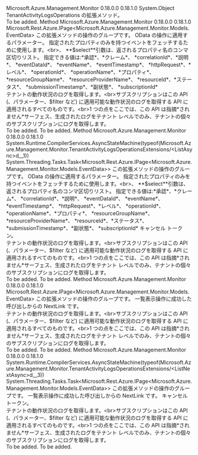 <Type Name="TenantActivityLogsOperationsExtensions" FullName="Microsoft.Azure.Management.Monitor.TenantActivityLogsOperationsExtensions">
  <TypeSignature Language="C#" Value="public static class TenantActivityLogsOperationsExtensions" />
  <TypeSignature Language="ILAsm" Value=".class public auto ansi abstract sealed beforefieldinit TenantActivityLogsOperationsExtensions extends System.Object" />
  <TypeSignature Language="DocId" Value="T:Microsoft.Azure.Management.Monitor.TenantActivityLogsOperationsExtensions" />
  <TypeSignature Language="VB.NET" Value="Public Module TenantActivityLogsOperationsExtensions" />
  <TypeSignature Language="F#" Value="type TenantActivityLogsOperationsExtensions = class" />
  <AssemblyInfo>
    <AssemblyName>Microsoft.Azure.Management.Monitor</AssemblyName>
    <AssemblyVersion>0.18.0.0</AssemblyVersion>
    <AssemblyVersion>0.18.1.0</AssemblyVersion>
  </AssemblyInfo>
  <Base>
    <BaseTypeName>System.Object</BaseTypeName>
  </Base>
  <Interfaces />
  <Docs>
    <summary>
            TenantActivityLogsOperations の拡張メソッド。
            </summary>
    <remarks>To be added.</remarks>
  </Docs>
  <Members>
    <Member MemberName="List">
      <MemberSignature Language="C#" Value="public static Microsoft.Rest.Azure.IPage&lt;Microsoft.Azure.Management.Monitor.Models.EventData&gt; List (this Microsoft.Azure.Management.Monitor.ITenantActivityLogsOperations operations, Microsoft.Rest.Azure.OData.ODataQuery&lt;Microsoft.Azure.Management.Monitor.Models.EventData&gt; odataQuery = null, string select = null);" />
      <MemberSignature Language="ILAsm" Value=".method public static hidebysig class Microsoft.Rest.Azure.IPage`1&lt;class Microsoft.Azure.Management.Monitor.Models.EventData&gt; List(class Microsoft.Azure.Management.Monitor.ITenantActivityLogsOperations operations, class Microsoft.Rest.Azure.OData.ODataQuery`1&lt;class Microsoft.Azure.Management.Monitor.Models.EventData&gt; odataQuery, string select) cil managed" />
      <MemberSignature Language="DocId" Value="M:Microsoft.Azure.Management.Monitor.TenantActivityLogsOperationsExtensions.List(Microsoft.Azure.Management.Monitor.ITenantActivityLogsOperations,Microsoft.Rest.Azure.OData.ODataQuery{Microsoft.Azure.Management.Monitor.Models.EventData},System.String)" />
      <MemberSignature Language="VB.NET" Value="&lt;Extension()&gt;&#xA;Public Function List (operations As ITenantActivityLogsOperations, Optional odataQuery As ODataQuery(Of EventData) = null, Optional select As String = null) As IPage(Of EventData)" />
      <MemberSignature Language="F#" Value="static member List : Microsoft.Azure.Management.Monitor.ITenantActivityLogsOperations * Microsoft.Rest.Azure.OData.ODataQuery&lt;Microsoft.Azure.Management.Monitor.Models.EventData&gt; * string -&gt; Microsoft.Rest.Azure.IPage&lt;Microsoft.Azure.Management.Monitor.Models.EventData&gt;" Usage="Microsoft.Azure.Management.Monitor.TenantActivityLogsOperationsExtensions.List (operations, odataQuery, select)" />
      <MemberType>Method</MemberType>
      <AssemblyInfo>
        <AssemblyName>Microsoft.Azure.Management.Monitor</AssemblyName>
        <AssemblyVersion>0.18.0.0</AssemblyVersion>
        <AssemblyVersion>0.18.1.0</AssemblyVersion>
      </AssemblyInfo>
      <ReturnValue>
        <ReturnType>Microsoft.Rest.Azure.IPage&lt;Microsoft.Azure.Management.Monitor.Models.EventData&gt;</ReturnType>
      </ReturnValue>
      <Parameters>
        <Parameter Name="operations" Type="Microsoft.Azure.Management.Monitor.ITenantActivityLogsOperations" RefType="this" />
        <Parameter Name="odataQuery" Type="Microsoft.Rest.Azure.OData.ODataQuery&lt;Microsoft.Azure.Management.Monitor.Models.EventData&gt;" />
        <Parameter Name="select" Type="System.String" />
      </Parameters>
      <Docs>
        <param name="operations">
            この拡張メソッドの操作のグループです。
            </param>
        <param name="odataQuery">
            OData の操作に適用するパラメーター。
            </param>
        <param name="select">
            指定されたプロパティのみを持つイベントをフェッチするために使用します。&lt;br&gt;、 **$select**引数は、返されるプロパティ名のコンマ区切りリスト。 指定できる値は:*承認*、*クレーム*、 *correlationId*、*説明*、 *eventDataId*、 *eventName*、 *eventTimestamp*、 *httpRequest*、*レベル*、 *operationId*、 *operationName*、*プロパティ*、 *resourceGroupName*、 *resourceProviderName*、 *resourceId*、*ステータス*、 *submissionTimestamp*、*副状態*、 *subscriptionId*
            </param>
        <summary>
            テナントの動作状況のログを取得します。&lt;br&gt;サブスクリプションはこの API (、パラメーター、$filter など) に適用可能な動作状況のログを取得する API に適用されるすべてのものです。&lt;br&gt;1 つの点をここでは、この API は指摘*されません*サーフェス、生成されたログをテナント レベルでのみ、テナントの個々 のサブスクリプションにログを取得します。
            </summary>
        <returns>To be added.</returns>
        <remarks>To be added.</remarks>
      </Docs>
    </Member>
    <Member MemberName="ListAsync">
      <MemberSignature Language="C#" Value="public static System.Threading.Tasks.Task&lt;Microsoft.Rest.Azure.IPage&lt;Microsoft.Azure.Management.Monitor.Models.EventData&gt;&gt; ListAsync (this Microsoft.Azure.Management.Monitor.ITenantActivityLogsOperations operations, Microsoft.Rest.Azure.OData.ODataQuery&lt;Microsoft.Azure.Management.Monitor.Models.EventData&gt; odataQuery = null, string select = null, System.Threading.CancellationToken cancellationToken = null);" />
      <MemberSignature Language="ILAsm" Value=".method public static hidebysig class System.Threading.Tasks.Task`1&lt;class Microsoft.Rest.Azure.IPage`1&lt;class Microsoft.Azure.Management.Monitor.Models.EventData&gt;&gt; ListAsync(class Microsoft.Azure.Management.Monitor.ITenantActivityLogsOperations operations, class Microsoft.Rest.Azure.OData.ODataQuery`1&lt;class Microsoft.Azure.Management.Monitor.Models.EventData&gt; odataQuery, string select, valuetype System.Threading.CancellationToken cancellationToken) cil managed" />
      <MemberSignature Language="DocId" Value="M:Microsoft.Azure.Management.Monitor.TenantActivityLogsOperationsExtensions.ListAsync(Microsoft.Azure.Management.Monitor.ITenantActivityLogsOperations,Microsoft.Rest.Azure.OData.ODataQuery{Microsoft.Azure.Management.Monitor.Models.EventData},System.String,System.Threading.CancellationToken)" />
      <MemberSignature Language="F#" Value="static member ListAsync : Microsoft.Azure.Management.Monitor.ITenantActivityLogsOperations * Microsoft.Rest.Azure.OData.ODataQuery&lt;Microsoft.Azure.Management.Monitor.Models.EventData&gt; * string * System.Threading.CancellationToken -&gt; System.Threading.Tasks.Task&lt;Microsoft.Rest.Azure.IPage&lt;Microsoft.Azure.Management.Monitor.Models.EventData&gt;&gt;" Usage="Microsoft.Azure.Management.Monitor.TenantActivityLogsOperationsExtensions.ListAsync (operations, odataQuery, select, cancellationToken)" />
      <MemberType>Method</MemberType>
      <AssemblyInfo>
        <AssemblyName>Microsoft.Azure.Management.Monitor</AssemblyName>
        <AssemblyVersion>0.18.0.0</AssemblyVersion>
        <AssemblyVersion>0.18.1.0</AssemblyVersion>
      </AssemblyInfo>
      <Attributes>
        <Attribute>
          <AttributeName>System.Runtime.CompilerServices.AsyncStateMachine(typeof(Microsoft.Azure.Management.Monitor.TenantActivityLogsOperationsExtensions/&lt;ListAsync&gt;d__1))</AttributeName>
        </Attribute>
      </Attributes>
      <ReturnValue>
        <ReturnType>System.Threading.Tasks.Task&lt;Microsoft.Rest.Azure.IPage&lt;Microsoft.Azure.Management.Monitor.Models.EventData&gt;&gt;</ReturnType>
      </ReturnValue>
      <Parameters>
        <Parameter Name="operations" Type="Microsoft.Azure.Management.Monitor.ITenantActivityLogsOperations" RefType="this" />
        <Parameter Name="odataQuery" Type="Microsoft.Rest.Azure.OData.ODataQuery&lt;Microsoft.Azure.Management.Monitor.Models.EventData&gt;" />
        <Parameter Name="select" Type="System.String" />
        <Parameter Name="cancellationToken" Type="System.Threading.CancellationToken" />
      </Parameters>
      <Docs>
        <param name="operations">
            この拡張メソッドの操作のグループです。
            </param>
        <param name="odataQuery">
            OData の操作に適用するパラメーター。
            </param>
        <param name="select">
            指定されたプロパティのみを持つイベントをフェッチするために使用します。&lt;br&gt;、 **$select**引数は、返されるプロパティ名のコンマ区切りリスト。 指定できる値は:*承認*、*クレーム*、 *correlationId*、*説明*、 *eventDataId*、 *eventName*、 *eventTimestamp*、 *httpRequest*、*レベル*、 *operationId*、 *operationName*、*プロパティ*、 *resourceGroupName*、 *resourceProviderName*、 *resourceId*、*ステータス*、 *submissionTimestamp*、*副状態*、 *subscriptionId*
            </param>
        <param name="cancellationToken">
            キャンセル トークン。
            </param>
        <summary>
            テナントの動作状況のログを取得します。&lt;br&gt;サブスクリプションはこの API (、パラメーター、$filter など) に適用可能な動作状況のログを取得する API に適用されるすべてのものです。&lt;br&gt;1 つの点をここでは、この API は指摘*されません*サーフェス、生成されたログをテナント レベルでのみ、テナントの個々 のサブスクリプションにログを取得します。
            </summary>
        <returns>To be added.</returns>
        <remarks>To be added.</remarks>
      </Docs>
    </Member>
    <Member MemberName="ListNext">
      <MemberSignature Language="C#" Value="public static Microsoft.Rest.Azure.IPage&lt;Microsoft.Azure.Management.Monitor.Models.EventData&gt; ListNext (this Microsoft.Azure.Management.Monitor.ITenantActivityLogsOperations operations, string nextPageLink);" />
      <MemberSignature Language="ILAsm" Value=".method public static hidebysig class Microsoft.Rest.Azure.IPage`1&lt;class Microsoft.Azure.Management.Monitor.Models.EventData&gt; ListNext(class Microsoft.Azure.Management.Monitor.ITenantActivityLogsOperations operations, string nextPageLink) cil managed" />
      <MemberSignature Language="DocId" Value="M:Microsoft.Azure.Management.Monitor.TenantActivityLogsOperationsExtensions.ListNext(Microsoft.Azure.Management.Monitor.ITenantActivityLogsOperations,System.String)" />
      <MemberSignature Language="VB.NET" Value="&lt;Extension()&gt;&#xA;Public Function ListNext (operations As ITenantActivityLogsOperations, nextPageLink As String) As IPage(Of EventData)" />
      <MemberSignature Language="F#" Value="static member ListNext : Microsoft.Azure.Management.Monitor.ITenantActivityLogsOperations * string -&gt; Microsoft.Rest.Azure.IPage&lt;Microsoft.Azure.Management.Monitor.Models.EventData&gt;" Usage="Microsoft.Azure.Management.Monitor.TenantActivityLogsOperationsExtensions.ListNext (operations, nextPageLink)" />
      <MemberType>Method</MemberType>
      <AssemblyInfo>
        <AssemblyName>Microsoft.Azure.Management.Monitor</AssemblyName>
        <AssemblyVersion>0.18.0.0</AssemblyVersion>
        <AssemblyVersion>0.18.1.0</AssemblyVersion>
      </AssemblyInfo>
      <ReturnValue>
        <ReturnType>Microsoft.Rest.Azure.IPage&lt;Microsoft.Azure.Management.Monitor.Models.EventData&gt;</ReturnType>
      </ReturnValue>
      <Parameters>
        <Parameter Name="operations" Type="Microsoft.Azure.Management.Monitor.ITenantActivityLogsOperations" RefType="this" />
        <Parameter Name="nextPageLink" Type="System.String" />
      </Parameters>
      <Docs>
        <param name="operations">
            この拡張メソッドの操作のグループです。
            </param>
        <param name="nextPageLink">
            一覧表示操作に成功した呼び出しからの NextLink です。
            </param>
        <summary>
            テナントの動作状況のログを取得します。&lt;br&gt;サブスクリプションはこの API (、パラメーター、$filter など) に適用可能な動作状況のログを取得する API に適用されるすべてのものです。&lt;br&gt;1 つの点をここでは、この API は指摘*されません*サーフェス、生成されたログをテナント レベルでのみ、テナントの個々 のサブスクリプションにログを取得します。
            </summary>
        <returns>To be added.</returns>
        <remarks>To be added.</remarks>
      </Docs>
    </Member>
    <Member MemberName="ListNextAsync">
      <MemberSignature Language="C#" Value="public static System.Threading.Tasks.Task&lt;Microsoft.Rest.Azure.IPage&lt;Microsoft.Azure.Management.Monitor.Models.EventData&gt;&gt; ListNextAsync (this Microsoft.Azure.Management.Monitor.ITenantActivityLogsOperations operations, string nextPageLink, System.Threading.CancellationToken cancellationToken = null);" />
      <MemberSignature Language="ILAsm" Value=".method public static hidebysig class System.Threading.Tasks.Task`1&lt;class Microsoft.Rest.Azure.IPage`1&lt;class Microsoft.Azure.Management.Monitor.Models.EventData&gt;&gt; ListNextAsync(class Microsoft.Azure.Management.Monitor.ITenantActivityLogsOperations operations, string nextPageLink, valuetype System.Threading.CancellationToken cancellationToken) cil managed" />
      <MemberSignature Language="DocId" Value="M:Microsoft.Azure.Management.Monitor.TenantActivityLogsOperationsExtensions.ListNextAsync(Microsoft.Azure.Management.Monitor.ITenantActivityLogsOperations,System.String,System.Threading.CancellationToken)" />
      <MemberSignature Language="F#" Value="static member ListNextAsync : Microsoft.Azure.Management.Monitor.ITenantActivityLogsOperations * string * System.Threading.CancellationToken -&gt; System.Threading.Tasks.Task&lt;Microsoft.Rest.Azure.IPage&lt;Microsoft.Azure.Management.Monitor.Models.EventData&gt;&gt;" Usage="Microsoft.Azure.Management.Monitor.TenantActivityLogsOperationsExtensions.ListNextAsync (operations, nextPageLink, cancellationToken)" />
      <MemberType>Method</MemberType>
      <AssemblyInfo>
        <AssemblyName>Microsoft.Azure.Management.Monitor</AssemblyName>
        <AssemblyVersion>0.18.0.0</AssemblyVersion>
        <AssemblyVersion>0.18.1.0</AssemblyVersion>
      </AssemblyInfo>
      <Attributes>
        <Attribute>
          <AttributeName>System.Runtime.CompilerServices.AsyncStateMachine(typeof(Microsoft.Azure.Management.Monitor.TenantActivityLogsOperationsExtensions/&lt;ListNextAsync&gt;d__3))</AttributeName>
        </Attribute>
      </Attributes>
      <ReturnValue>
        <ReturnType>System.Threading.Tasks.Task&lt;Microsoft.Rest.Azure.IPage&lt;Microsoft.Azure.Management.Monitor.Models.EventData&gt;&gt;</ReturnType>
      </ReturnValue>
      <Parameters>
        <Parameter Name="operations" Type="Microsoft.Azure.Management.Monitor.ITenantActivityLogsOperations" RefType="this" />
        <Parameter Name="nextPageLink" Type="System.String" />
        <Parameter Name="cancellationToken" Type="System.Threading.CancellationToken" />
      </Parameters>
      <Docs>
        <param name="operations">
            この拡張メソッドの操作のグループです。
            </param>
        <param name="nextPageLink">
            一覧表示操作に成功した呼び出しからの NextLink です。
            </param>
        <param name="cancellationToken">
            キャンセル トークン。
            </param>
        <summary>
            テナントの動作状況のログを取得します。&lt;br&gt;サブスクリプションはこの API (、パラメーター、$filter など) に適用可能な動作状況のログを取得する API に適用されるすべてのものです。&lt;br&gt;1 つの点をここでは、この API は指摘*されません*サーフェス、生成されたログをテナント レベルでのみ、テナントの個々 のサブスクリプションにログを取得します。
            </summary>
        <returns>To be added.</returns>
        <remarks>To be added.</remarks>
      </Docs>
    </Member>
  </Members>
</Type>